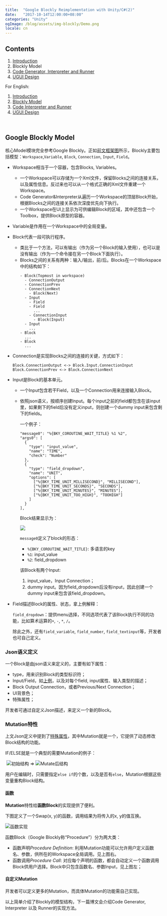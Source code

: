 ```yaml
---
title:  "Google Blockly Reimplementation with Unity/C#(2)"
date:   "2017-10-14T12:00:00+08:00"
categories: "Unity"
ogImage: /blog/assets/img-blockly/Demo.png
locale: cn
---
```


## Contents

1. [Introduction]({%POST_URL%}/2017-10-11-blockly-one)
2. Blockly Model
3. [Code Generator, Interpreter and Runner]({%POST_URL%}/2017-10-22-blockly-three)
4. [UGUI Design]({%POST_URL%}/2017-10-31-blockly-four)

For English:

1. [Introduction]({%POST_URL%}/2021-6-10-ublockly-introduction)
2. [Blockly Model]({%POST_URL%}/2021-6-11-ublockly-model)
3. [Code Interpreter and Runner]({%POST_URL%}/2021-6-12-ublockly-interpreter-runner)
4. [UGUI Design]({%POST_URL%}/2021-6-13-ublockly-ugui)

<br>



## Google Blockly Model

核心Model模块完全参考Google Blockly。正如[前文框架图]({%POST_URL%}/2017-10-11-blockly-one#section-框架设计)所示，Blockly主要包括模型：`Workspace`,`Variable`, `Block`, `Connection`, `Input`, `Field`。

* Workspace相当于一个容器，包含Blocks, Variables。
  * 一个Workspace可以存储为一个<a id="workspace_xml">Xml</a>文件，保留Blocks之间的连接关系，以及属性信息。反过来也可以从一个格式正确的Xml文件重建一个Workspace。
  * Code Generator&Interpreter从遍历一个Workspace的顶层Block开始，根据Blocks之间的连接关系依次深度优先向下执行。
  * 一个Workspace在UI上显示为可供编辑Block的区域，其中还包含一个Toolbox，提供Block原型的容器。

* Variable是作用在一个Workspace中的全局变量。

* <a id="block">Block</a>代表一段可执行程序。
  
  * 类比于一个方法，可以有输出（作为另一个Block的输入使用），也可以是没有输出（作为一个命令接在另一个Block下面执行）。
  * Blocks之间的关系有两种：输入/输出，前/后。Blocks在一个Workspace中的结构如下：
    ```
    - Block(Topmost in workspace)
      - ConnectionOutput
      - ConnectionPrev
      - ConnectionNext
        - Block(Next)
      - Input
        - Field 
        - Field 
          ...
        - ConnectionInput
          - Block(Input)
      - Input
        ...
    - Block
      ...
    - Block
      ...
    ```
  
* Connection是实现Blocks之间的连接的关键，方式如下： 

  ```
  Block.ConnectionOutput <-> Block.Input.ConnectionInput
  Block.ConnectionPrev <-> Block.ConnectionNext
  ```

* Input是Block的基本单元。

  * 一个Input包含若干Field，以及一个Connection用来连接输入Block。

  * 依照json语义，按顺序创建Input。每个input之前的field都包含在该input里，如果剩下的field后没有定义input，则创建一个dummy input来包含剩下的fields。

    <a id="json_message">一个例子：</a>

    ```
    "message0": "%{BKY_COROUTINE_WAIT_TITLE} %1 %2",
    "args0": [
      {
        "type": "input_value",
        "name": "TIME",
        "check": "Number"
      },
      {
        "type": "field_dropdown",
        "name": "UNIT",
        "options": [
          ["%{BKY_TIME_UNIT_MILLISECOND}", "MILLISECOND"],
          ["%{BKY_TIME_UNIT_SECONDS}", "SECONDS"],
          ["%{BKY_TIME_UNIT_MINUTES}", "MINUTES"],
          ["%{BKY_TIME_UNIT_TOO_HIGH}", "TOOHIGH"]
        ]
      }
    ],
    ```

    Block结果显示为：

    ![](/blog/assets/img-blockly/JsonDef_1.png)

    `message0`定义了block的形态：

    * `%{BKY_COROUTINE_WAIT_TITLE}`: 多语言的key
    * `%1`: input_value
    * `%2`: field_dropdown

    该Block有两个Input:

    1. input_value，Input Connection；
    2. dummy input。因为field_dropdown后没有input，因此创建一个dummy input来包含该field_dropdown。

* Field描述Block的属性、状态，拿上例解释：

  `field_dropdown`：提供menu选择，不同选项代表了该Block执行不同的功能，比如算术运算的`+`, `-`, `*`, `/`。

  除此之外，还有`field_variable`, `field_number`, `field_textinput`等，开发者也可自己定义。



### Json语义定义

一个Block是由json语义来定义的，主要有如下属性：

* type，用来识别Block的类型标识符；
* Input/Field，如[上例](#json_message)，以及对每个field, input属性、输入类型的描述；
* Block Output Connection，或者Previous/Next Connection；
* UI背景色；
* <a id="json-special-define">特殊属性</a>；

开发者可通过自定义Json描述，来定义一个新的Block。



### Mutation特性

上文Json定义中提到了[特殊属性](#json-special-define)，其中Mutation就是一个，它提供了动态修改Block结构的功能。

IF/ELSE就是一个典型的需要Mutation的例子：

​	![初始结构](/blog/assets/img-blockly/Mutator_IfElse_1.png) => ![Mutate后结构](/blog/assets/img-blockly/Mutator_IfElse_2.png)

用户在编辑时，只需要指定`else if`的个数，以及是否有`else`，Mutation根据这些变量重构Block结构。

#### 函数

**Mutation**特性给**函数Block**的实现提供了便利。

下图定义了一个Swap(x, y)的函数，调用结果为将传入的x, y的值互换。

![函数实现](/blog/assets/img-blockly/Procedure_1.png)

函数Block（Google Blockly称“Procedure”）分为两大类：

* 函数声明*Procedure Definition*: 利用Mutation功能可以允许用户定义函数名、参数，供所在的Workspace全局调用。见上图右。
* 函数调用*Procedure Call*: 对应每个声明的函数，都会自动定义一个函数调用Block供用户选择。Block中只包含函数名、参数Input，见上图左；

#### 自定义Mutation

开发者可以定义更多的Mutation，而具体Mutation的功能需自己实现。



以上简单介绍了Blockly的模型结构，下一篇博文会介绍Code Generator, Interpreter 以及 Runner的实现方法。